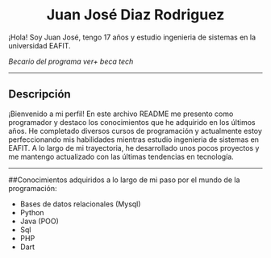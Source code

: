 
<h1 align="center"> Juan José Diaz Rodriguez</h1>


¡Hola! Soy Juan José, tengo 17 años y estudio ingenieria de sistemas en la universidad EAFIT.

*Becario del programa ver+ beca tech*


---
## Descripción 

¡Bienvenido a mi perfil! En este archivo README me presento como programador y destaco los conocimientos que he adquirido en los últimos años. He completado diversos cursos de programación y actualmente estoy perfeccionando mis habilidades mientras estudio ingenieria de sistemas en EAFIT. A lo largo de mi trayectoria, he desarrollado unos pocos proyectos y me mantengo actualizado con las últimas tendencias en tecnología.


---
##Conocimientos adquiridos a lo largo de mi paso por el mundo de la programación:

- Bases de datos relacionales (Mysql)
- Python
- Java (POO)
- Sql
- PHP
- Dart





